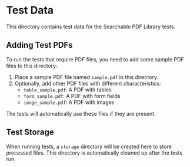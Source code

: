 # Test Data

This directory contains test data for the Searchable PDF Library tests.

## Adding Test PDFs

To run the tests that require PDF files, you need to add some sample PDF files to this directory:

1. Place a sample PDF file named `sample.pdf` in this directory.
2. Optionally, add other PDF files with different characteristics:
   - `table_sample.pdf`: A PDF with tables
   - `form_sample.pdf`: A PDF with form fields
   - `image_sample.pdf`: A PDF with images

The tests will automatically use these files if they are present.

## Test Storage

When running tests, a `storage` directory will be created here to store processed files. This directory is automatically cleaned up after the tests run.
